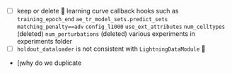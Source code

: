 

- [ ] keep or delete 🔼
      learning curve callback 
      hooks such as `training_epoch_end`
      `ae_tr_model_sets.predict_sets`
      `matching_penalty==adv` 
      `config_l1000`
      `use_ext_attributes`
      `num_celltypes` (deleted)
      `num_perturbations` (deleted)
      various experiments in experiments folder
- [ ] `holdout_dataloader` is not consistent with `LightningDataModule` 🔼 
- [ןwhy do we duplicate 